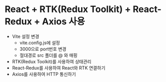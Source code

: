 # React + RTK(Redux Toolkit) + React-Redux + Axios 사용

* Vite 설정 변경
    - vite.config.js에 설정
    - 3000으로 port번호 변경
    - 절대경로 src 폴더를 @ 와 매핑
* RTK(Redux Toolkit)를 사용하여 상태관리
* React-Redux를 사용하여 React와 RTK 연결하기
* Axios를 사용하여 HTTP 통신하기